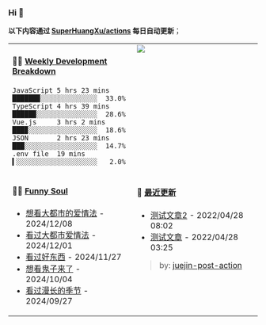 
### Hi 👋

**以下内容通过 <a href="https://github.com/SuperHuangXu/SuperHuangXu/actions" target="_blank">SuperHuangXu/actions</a> 每日自动更新**；

<table width="800px">
<tr>
<td valign="top" width="50%">

#### 🏊‍♂️ <a href="https://gist.github.com/SuperHuangXu/d3e32e70ad1d22b5a3c5e8fc3c67dcc5" target="_blank">Weekly Development Breakdown</a>

```text
JavaScript 5 hrs 23 mins  ██████▉░░░░░░░░░░░░░░  33.0%
TypeScript 4 hrs 39 mins  █████▉░░░░░░░░░░░░░░░  28.6%
Vue.js     3 hrs 2 mins   ███▉░░░░░░░░░░░░░░░░░  18.6%
JSON       2 hrs 23 mins  ███░░░░░░░░░░░░░░░░░░  14.7%
.env file  19 mins        ▍░░░░░░░░░░░░░░░░░░░░   2.0%
```

</td>
<td valign="top" width="50%">
<a href="https://github.com/SuperHuangXu">
  <img align="center" src="https://github-readme-stats.vercel.app/api/top-langs/?username=SuperHuangXu&layout=compact&theme=radical" />
</a>
</td>
</tr>
<tr>
<td valign="top" width="50%">

#### 🤾‍♂️ <a href="https://www.douban.com/people/135404786/" target="_blank">Funny Soul</a>

* <a href='http://movie.douban.com/subject/36171172/' target='_blank'>想看大都市的爱情法</a> - 2024/12/08
* <a href='http://movie.douban.com/subject/36782606/' target='_blank'>看过大都市爱情法</a> - 2024/12/01
* <a href='http://movie.douban.com/subject/36154853/' target='_blank'>看过好东西</a> - 2024/11/27
* <a href='http://movie.douban.com/subject/1291858/' target='_blank'>想看鬼子来了</a> - 2024/10/04
* <a href='http://movie.douban.com/subject/35588177/' target='_blank'>看过漫长的季节</a> - 2024/09/27

</td>
<td valign="top" width="50%">

#### 🤾‍ <a href="https://juejin.cn/user/4142615541064046" target="_blank">最近更新</a>
  * <a href='https://juejin.cn/post/7091561831067566117' target='_blank'>测试文章2</a> - 2022/04/28 08:02
* <a href='https://juejin.cn/post/7091490504222703652' target='_blank'>测试文章</a> - 2022/04/28 03:25

> by: [juejin-post-action](https://github.com/SuperHuangXu/juejin-post-action)

</td>
</tr>
</table>
